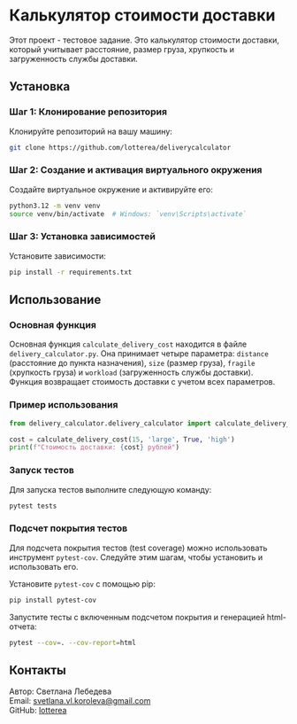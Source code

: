 # Калькулятор стоимости доставки

Этот проект - тестовое задание. Это калькулятор стоимости доставки, который учитывает расстояние, размер груза, хрупкость и загруженность службы доставки.

## Установка

### Шаг 1: Клонирование репозитория

Клонируйте репозиторий на вашу машину:

```bash
git clone https://github.com/lotterea/deliverycalculator
```

### Шаг 2: Создание и активация виртуального окружения

Создайте виртуальное окружение и активируйте его:

```bash
python3.12 -m venv venv
source venv/bin/activate  # Windows: `venv\Scripts\activate`
```

### Шаг 3: Установка зависимостей

Установите зависимости:

```bash
pip install -r requirements.txt
```

## Использование

### Основная функция

Основная функция `calculate_delivery_cost` находится в файле `delivery_calculator.py`. Она принимает четыре параметра: `distance` (расстояние до пункта назначения), `size` (размер груза), `fragile` (хрупкость груза) и `workload` (загруженность службы доставки). Функция возвращает стоимость доставки с учетом всех параметров.

### Пример использования

```python
from delivery_calculator.delivery_calculator import calculate_delivery_cost

cost = calculate_delivery_cost(15, 'large', True, 'high')
print(f"Стоимость доставки: {cost} рублей")
```

### Запуск тестов

Для запуска тестов выполните следующую команду:

```bash
pytest tests
```

### Подсчет покрытия тестов

Для подсчета покрытия тестов (test coverage) можно использовать инструмент `pytest-cov`. Следуйте этим шагам, чтобы установить и использовать его.

Установите `pytest-cov` с помощью pip:

```bash
pip install pytest-cov
```

Запустите тесты с включенным подсчетом покрытия и генерацией html-отчета:


```bash
pytest --cov=. --cov-report=html
```

## Контакты

Автор: Светлана Лебедева  
Email: svetlana.vl.koroleva@gmail.com  
GitHub: [lotterea](https://github.com/lotterea)


